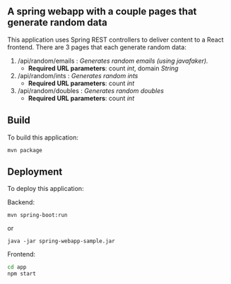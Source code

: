 
## A spring webapp with a couple pages that generate random data
This application uses Spring REST controllers to deliver content to a
React frontend. There are 3 pages that each generate random data:
1. /api/random/emails : _Generates random emails (using javafaker)._
	* **Required URL parameters**: count _int_, domain _String_
2. /api/random/ints : _Generates random ints_
	* **Required URL parameters**: count _int_
3. /api/random/doubles : _Generates random doubles_
	* **Required URL parameters**: count _int_

## Build
To build this application:

`mvn package`

## Deployment
To deploy this application:

Backend:

`mvn spring-boot:run`

or

`java -jar spring-webapp-sample.jar`

Frontend:

```bash
cd app
npm start
```
